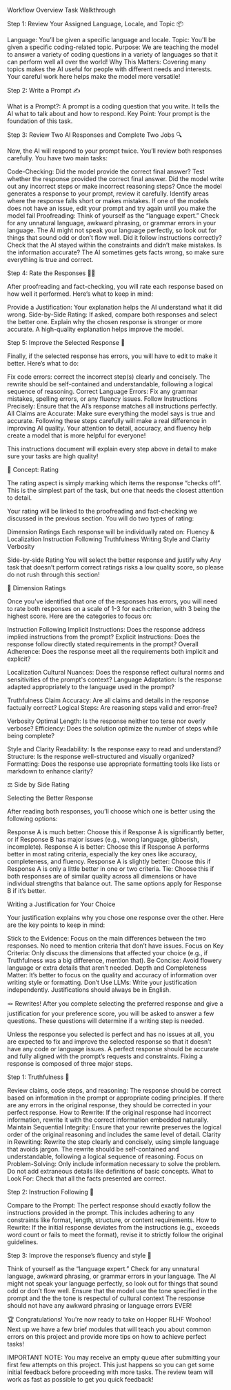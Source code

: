 Workflow Overview
Task Walkthrough

Step 1: Review Your Assigned Language, Locale, and Topic 📦

Language: You’ll be given a specific language and locale.
Topic: You'll be given a specific coding-related topic.
Purpose: We are teaching the model to answer a variety of coding questions in a variety of languages so that it can perform well all over the world! 
Why This Matters: Covering many topics makes the AI useful for people with different needs and interests. Your careful work here helps make the model more versatile!


Step 2: Write a Prompt ✍️

What is a Prompt?: A prompt is a coding question that you write. It tells the AI what to talk about and how to respond.
Key Point: Your prompt is the foundation of this task.


Step 3: Review Two AI Responses and Complete Two Jobs 🔍

Now, the AI will respond to your prompt twice. You’ll review both responses carefully. You have two main tasks:

Code-Checking:
Did the model provide the correct final answer? Test whether the response provided the correct final answer.
Did the model write out any incorrect steps or make incorrect reasoning steps? Once the model generates a response to your prompt, review it carefully. Identify areas where the response falls short or makes mistakes. If one of the models does not have an issue, edit your prompt and try again until you make the model fail
Proofreading:
Think of yourself as the “language expert.”
Check for any unnatural language, awkward phrasing, or grammar errors in your language.
The AI might not speak your language perfectly, so look out for things that sound odd or don’t flow well.
Did it follow instructions correctly? Check that the AI stayed within the constraints and didn’t make mistakes.
Is the information accurate? The AI sometimes gets facts wrong, so make sure everything is true and correct.


Step 4: Rate the Responses 🧑‍⚖️

After proofreading and fact-checking, you will rate each response based on how well it performed. Here’s what to keep in mind:

Provide a Justification: Your explanation helps the AI understand what it did wrong.
Side-by-Side Rating: If asked, compare both responses and select the better one. Explain why the chosen response is stronger or more accurate. A high-quality explanation helps improve the model.


Step 5: Improve the Selected Response 🎨

Finally, if the selected response has errors, you will have to edit to make it better. Here’s what to do:

Fix code errors: correct the incorrect step(s) clearly and concisely. The rewrite should be self-contained and understandable, following a logical sequence of reasoning. 
Correct Language Errors: Fix any grammar mistakes, spelling errors, or any fluency issues.
Follow Instructions Precisely: Ensure that the AI’s response matches all instructions perfectly.
All Claims are Accurate: Make sure everything the model says is true and accurate.
Following these steps carefully will make a real difference in improving AI quality. Your attention to detail, accuracy, and fluency help create a model that is more helpful for everyone! 

This instructions document will explain every step above in detail to make sure your tasks are high quality!

🧠 Concept: Rating

The rating aspect is simply marking which items the response “checks off”. This is the simplest part of the task, but one that needs the closest attention to detail. 

Your rating will be linked to the proofreading and fact-checking we discussed in the previous section. You will do two types of rating:

Dimension Ratings
Each response will be individually rated on:
Fluency & Localization
Instruction Following
Truthfulness 
Writing Style and Clarity
Verbosity


Side-by-side Rating
You will select the better response and justify why
Any task that doesn’t perform correct ratings risks a low quality score, so please do not rush through this section!



🔎 Dimension Ratings

Once you’ve identified that one of the responses has errors, you will need to rate both responses on a scale of 1-3 for each criterion, with 3 being the highest score. Here are the categories to focus on:

Instruction Following
Implicit Instructions: Does the response address implied instructions from the prompt?
Explicit Instructions: Does the response follow directly stated requirements in the prompt?
Overall Adherence: Does the response meet all the requirements both implicit and explicit?


Localization
Cultural Nuances: Does the response reflect cultural norms and sensitivities of the prompt's context?
Language Adaptation: Is the response adapted appropriately to the language used in the prompt?

Truthfulness
Claim Accuracy: Are all claims and details in the response factually correct?
Logical Steps: Are reasoning steps valid and error-free?

Verbosity
Optimal Length: Is the response neither too terse nor overly verbose?
Efficiency: Does the solution optimize the number of steps while being complete?

Style and Clarity
Readability: Is the response easy to read and understand?
Structure: Is the response well-structured and visually organized?
Formatting: Does the response use appropriate formatting tools like lists or markdown to enhance clarity?


⚖️ Side by Side Rating

Selecting the Better Response

After reading both responses, you’ll choose which one is better using the following options:

Response A is much better: Choose this if Response A is significantly better, or if Response B has major issues (e.g., wrong language, gibberish, incomplete).
Response A is better: Choose this if Response A performs better in most rating criteria, especially the key ones like accuracy, completeness, and fluency.
Response A is slightly better: Choose this if Response A is only a little better in one or two criteria.
Tie: Choose this if both responses are of similar quality across all dimensions or have individual strengths that balance out.
The same options apply for Response B if it’s better.



Writing a Justification for Your Choice

Your justification explains why you chose one response over the other. Here are the key points to keep in mind:

Stick to the Evidence: Focus on the main differences between the two responses. No need to mention criteria that don’t have issues.
Focus on Key Criteria: Only discuss the dimensions that affected your choice (e.g., if Truthfulness was a big difference, mention that).
Be Concise: Avoid flowery language or extra details that aren’t needed.
Depth and Completeness Matter: It’s better to focus on the quality and accuracy of information over writing style or formatting.
Don’t Use LLMs: Write your justification independently.
Justifications should always be in English.

🪢 Rewrites!
After you complete selecting the preferred response and give a justification for your preference score, you will be asked to answer a few questions. These questions will determine if a writing step is needed.



Unless the response you selected is perfect and has no issues at all, you are expected to fix and improve the selected response so that it doesn’t have any code or language issues. A perfect response should be accurate and fully aligned with the prompt’s requests and constraints. Fixing a response is composed of three major steps.



Step 1: Truthfulness 🎯

Review claims, code steps, and reasoning: The response should be correct based on information in the prompt or appropriate coding principles. If there are any errors in the original response, they should be corrected in your perfect response.
How to Rewrite: 
If the original response had incorrect information, rewrite it with the correct information embedded naturally.
Maintain Sequential Integrity: Ensure that your rewrite preserves the logical order of the original reasoning and includes the same level of detail.
Clarity in Rewriting: Rewrite the step clearly and concisely, using simple language that avoids jargon. The rewrite should be self-contained and understandable, following a logical sequence of reasoning.
Focus on Problem-Solving: Only include information necessary to solve the problem. Do not add extraneous details like definitions of basic concepts.
What to Look For: Check that all the facts presented are correct.


Step 2: Instruction Following 📏

Compare to the Prompt: The perfect response should exactly follow the instructions provided in the prompt. This includes adhering to any constraints like format, length, structure, or content requirements.
How to Rewrite: If the initial response deviates from the instructions (e.g., exceeds word count or fails to meet the format), revise it to strictly follow the original guidelines.


Step 3: Improve the response’s fluency and style 💬

Think of yourself as the “language expert.”
Check for any unnatural language, awkward phrasing, or grammar errors in your language.
The AI might not speak your language perfectly, so look out for things that sound odd or don’t flow well.
Ensure that the model use the tone specified in the prompt and the the tone is respectul of cultural context
The response should not have any awkward phrasing or language errors EVER!

🏆 Congratulations! You're now ready to take on Hopper RLHF
Woohoo! Next up we have a few brief modules that will teach you about common errors on this project and provide more tips on how to achieve perfect tasks!



IMPORTANT NOTE: You may receive an empty queue after submitting your first few attempts on this project. This just happens so you can get some initial feedback before proceeding with more tasks. The review team will work as fast as possible to get you quick feedback!

